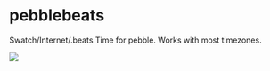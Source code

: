 pebblebeats
===========

Swatch/Internet/.beats Time for pebble. Works with most timezones.

<img src="http://i.imgur.com/klzd1Yp.png"></img>
